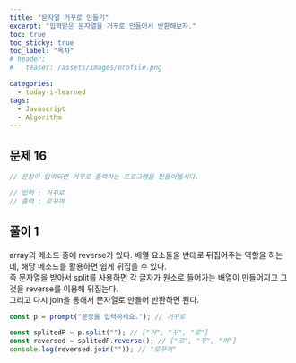 ```yaml
---
title: "문자열 거꾸로 만들기"
excerpt: "입력받은 문자열을 거꾸로 만들어서 반환해보자."
toc: true
toc_sticky: true
toc_label: "목차"
# header:
#   teaser: /assets/images/profile.png

categories:
  - today-i-learned
tags:
  - Javascript
  - Algorithm
---
```


## 문제 16

```js
// 문장이 입력되면 거꾸로 출력하는 프로그램을 만들어봅시다.

// 입력 : 거꾸로
// 출력 : 로꾸꺼
```

## 풀이 1

array의 메소드 중에 reverse가 있다. 배열 요소들을 반대로 뒤집어주는 역할을 하는데, 해당 메소드를 활용하면 쉽게 뒤집을 수 있다.  
즉 문자열을 받아서 split를 사용하면 각 글자가 원소로 들어가는 배열이 만들어지고 그것을 reverse를 이용해 뒤집는다.  
그리고 다시 join을 통해서 문자열로 만들어 반환하면 된다.

```js
const p = prompt("문장을 입력하세요."); // 거꾸로

const splitedP = p.split(""); // ["거", "꾸", "로"]
const reversed = splitedP.reverse(); // ["로", "꾸", "꺼"]
console.log(reversed.join("")); // "로꾸꺼"
```
